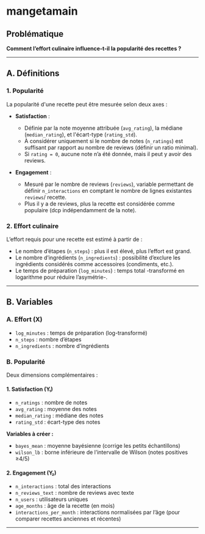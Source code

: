 # mangetamain

## Problématique

**Comment l’effort culinaire influence-t-il la popularité des recettes ?**

---

## A. Définitions

### 1. Popularité

La popularité d'une recette peut être mesurée selon deux axes :

- **Satisfaction** :  
    - Définie par la note moyenne attribuée (`avg_rating`), la médiane (`median_rating`), et l'écart-type (`rating_std`).
    - À considérer uniquement si le nombre de notes (`n_ratings`) est suffisant par rapport au nombre de reviews (définir un ratio minimal).
    - Si `rating = 0`, aucune note n’a été donnée, mais il peut y avoir des reviews.

- **Engagement** :  
    - Mesuré par le nombre de reviews (`reviews`), variable permettant de définir `n_interactions` en comptant le nombre de lignes existantes `reviews`/ recette.
    - Plus il y a de reviews, plus la recette est considérée comme populaire (dcp indépendamment de la note).

### 2. Effort culinaire

L’effort requis pour une recette est estimé à partir de :

- Le nombre d’étapes (`n_steps`) : plus il est élevé, plus l’effort est grand.
- Le nombre d’ingrédients (`n_ingredients`) : possibilité d’exclure les ingrédients considérés comme accessoires (condiments, etc.).
- Le temps de préparation (`log_minutes`) : temps total -transformé en logarithme pour réduire l’asymétrie-.

---

## B. Variables

### A. Effort (X)

- `log_minutes` : temps de préparation (log-transformé)
- `n_steps` : nombre d’étapes
- `n_ingredients` : nombre d’ingrédients

### B. Popularité

Deux dimensions complémentaires :

#### 1. Satisfaction (Y₁)

- `n_ratings` : nombre de notes
- `avg_rating` : moyenne des notes
- `median_rating` : médiane des notes
- `rating_std` : écart-type des notes

**Variables à créer :**
- `bayes_mean` : moyenne bayésienne (corrige les petits échantillons)
- `wilson_lb` : borne inférieure de l’intervalle de Wilson (notes positives ≥4/5)

#### 2. Engagement (Y₂)

- `n_interactions` : total des interactions
- `n_reviews_text` : nombre de reviews avec texte
- `n_users` : utilisateurs uniques
- `age_months` : âge de la recette (en mois)
- `interactions_per_month` : interactions normalisées par l’âge (pour comparer recettes anciennes et récentes)

---